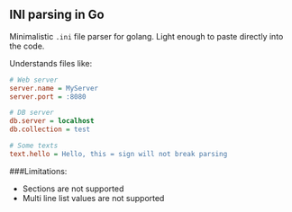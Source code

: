 INI parsing in Go
-----------------
Minimalistic `.ini` file parser for golang. Light enough to paste directly into the code.

Understands files like:
```ini
# Web server
server.name = MyServer
server.port = :8080

# DB server
db.server = localhost
db.collection = test

# Some texts
text.hello = Hello, this = sign will not break parsing
```
###Limitations:
* Sections are not supported
* Multi line list values are not supported
